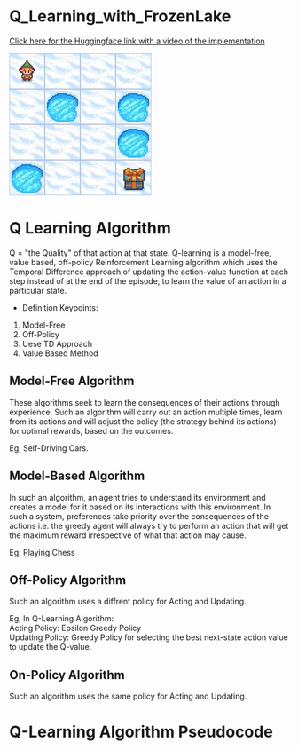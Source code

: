 # Q_Learning_with_FrozenLake

[Click here for the Huggingface link with a video of the implementation](https://huggingface.co/iiShreya/frozenLake_4x4_nonSlippery)

![Alt Text](https://raw.githubusercontent.com/iiShreya/Q_Learning_with_FrozenLake/master/video/frozenLake.gif)


# Q Learning Algorithm
Q = "the Quality" of that action at that state.
Q-learning is a model-free, value based, off-policy Reinforcement Learning algorithm which uses the Temporal Difference approach of updating the action-value function at each step instead of at the end of the episode, to learn the value of an action in a particular state. 

- Definition Keypoints:
1. Model-Free
2. Off-Policy
3. Uese TD Approach
4. Value Based Method

## Model-Free Algorithm
These algorithms seek to learn the consequences of their actions through experience. Such an algorithm will carry out an action multiple times, learn from its actions and will adjust the policy (the strategy behind its actions) for optimal rewards, based on the outcomes.

Eg, Self-Driving Cars. 

## Model-Based Algorithm
In such an algorithm, an agent tries to understand its environment and creates a model for it based on its interactions with this environment. In such a system, preferences take priority over the consequences of the actions i.e. the greedy agent will always try to perform an action that will get the maximum reward irrespective of what that action may cause.

Eg, Playing Chess


## Off-Policy Algorithm
Such an algorithm uses a diffrent policy for Acting and Updating.

Eg, In Q-Learning Algorithm:\
Acting Policy: Epsilon Greedy Policy\
Updating Policy: Greedy Policy for selecting the best next-state action value to update the Q-value. 

## On-Policy Algorithm
Such an algorithm uses the same policy for Acting and Updating. 


# Q-Learning Algorithm Pseudocode

